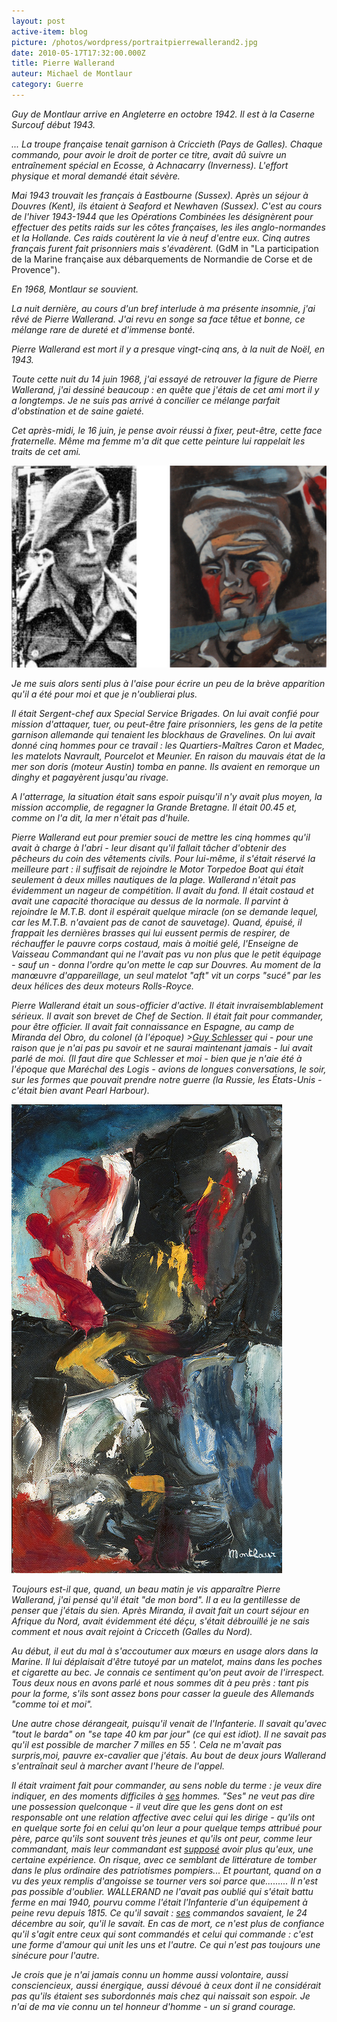 ```yaml
---
layout: post
active-item: blog
picture: /photos/wordpress/portraitpierrewallerand2.jpg
date: 2010-05-17T17:32:00.000Z
title: Pierre Wallerand
auteur: Michael de Montlaur
category: Guerre
---
```

*Guy de Montlaur arrive en Angleterre en octobre 1942. Il est à la Caserne Surcouf début 1943.*

*... La troupe française tenait garnison à Criccieth (Pays de Galles). Chaque commando, pour avoir le droit de porter ce titre, avait dû suivre un entraînement spécial en Ecosse, à Achnacarry (Inverness). L'effort physique et moral demandé était sévère.* 

*Mai 1943 trouvait les français à Eastbourne (Sussex). Après un séjour à Douvres (Kent), ils étaient à Seaford et Newhaven (Sussex). C'est au cours de l'hiver 1943-1944 que les Opérations Combinées les désignèrent pour effectuer des petits raids sur les côtes françaises, les iles anglo-normandes et la Hollande. Ces raids coutèrent la vie à neuf d'entre eux. Cinq autres français furent fait prisonniers mais s'évadèrent. </em>(GdM in "La participation de la Marine française aux débarquements de Normandie de Corse et de Provence").*

*En 1968, Montlaur se souvient.*

*La nuit dernière, au cours d'un bref interlude à ma présente insomnie, j'ai rêvé de Pierre Wallerand. J'ai revu en songe sa face têtue et bonne, ce mélange rare de dureté et d'immense bonté.*


*Pierre Wallerand est mort il y a presque vingt-cinq ans, à la nuit de Noël, en 1943.*

*Toute cette nuit du 14 juin 1968, j'ai essayé de retrouver la figure de Pierre Wallerand, j'ai dessiné beaucoup : en quête que j'étais de cet ami mort il y a longtemps. Je ne suis pas arrivé à concilier ce mélange parfait d'obstination et de saine gaieté.* 

*Cet après-midi, le 16 juin, je pense avoir réussi à fixer, peut-être, cette face fraternelle. Même ma femme m'a dit que cette peinture lui rappelait les traits de cet ami.*

![Pierre Wallerand et son portrait](/photos/wordpress/pierrewallerandphotoportrait.jpg "Pierre Wallerand et son portrait")

*Je me suis alors senti plus à l'aise pour écrire un peu de la brève apparition qu'il a été pour moi et que je n'oublierai plus.*

*Il était Sergent-chef aux Special Service Brigades. On lui avait  confié pour mission d'attaquer, tuer, ou peut-être faire prisonniers,  les gens de la petite garnison allemande qui tenaient les blockhaus de  Gravelines. On lui avait donné cinq hommes pour ce travail : les  Quartiers-Maîtres Caron et Madec, les matelots Navrault, Pourcelot et  Meunier. En raison du mauvais état de la mer son doris (moteur Austin) tomba en panne. Ils avaient en remorque un dinghy et pagayèrent jusqu'au rivage.*

*A l'atterrage, la situation était sans espoir puisqu'il n'y avait plus moyen, la mission accomplie, de regagner la Grande Bretagne. Il était 00.45 et, comme on l'a dit, la mer n'était pas d'huile.*

*Pierre Wallerand eut pour premier souci de mettre les cinq hommes qu'il avait à charge à l'abri - leur disant qu'il fallait tâcher d'obtenir des pêcheurs du coin des vêtements civils. Pour lui-même, il s'était réservé la meilleure part : il suffisait de rejoindre le Motor Torpedoe Boat qui était seulement à deux milles nautiques de la plage. </em><em>Wallerand n'était pas évidemment un nageur de compétition. Il avait du fond. Il était costaud et avait une capacité thoracique au dessus de la normale. Il parvint à rejoindre le M.T.B. dont il espérait quelque miracle (on se demande lequel, car les M.T.B. n'avaient pas de canot de sauvetage). Quand, épuisé, il frappait les dernières brasses qui lui eussent permis de respirer, de réchauffer le pauvre corps costaud, mais à moitié gelé, l'Enseigne de Vaisseau Commandant qui ne l'avait pas vu non plus que le petit équipage - sauf un - donna l'ordre qu'on mette le cap sur Douvres. Au moment de la manœuvre d'appareillage, un seul matelot "aft" vit un corps "sucé" par les deux hélices des deux moteurs Rolls-Royce.*

*Pierre Wallerand était un sous-officier d'active. Il était invraisemblablement sérieux. Il avait son brevet de Chef de Section. Il était fait pour commander, pour être officier. Il avait fait connaissance en Espagne, au camp de Miranda del Obro, du colonel (à l'époque) >[Guy Schlesser](https://resistance-gers.fr/acteurs/schlesser/) qui - pour une raison que je n'ai pas pu savoir et ne saurai maintenant jamais - lui avait parlé de moi. (Il faut dire que Schlesser et moi - bien que je n'aie été à l'époque que Maréchal des Logis - avions de longues conversations, le soir, sur les formes que pouvait prendre notre guerre (la Russie, les États-Unis - c'était bien avant Pearl Harbour).*

![C'est comme celui qui peint après avoir vu un ami](/photos/wordpress/c-est-comme-celui-qui-peint-apres-avoir-vu-un-ami3.jpg "C'est comme celui qui peint après avoir vu un ami")



*Toujours est-il que, quand, un beau matin je vis apparaître Pierre Wallerand, j'ai pensé qu'il était "de mon bord". Il a eu la gentillesse de penser que j'étais du sien. Après Miranda, il avait fait un court séjour en Afrique du Nord, avait évidemment été déçu, s'était débrouillé je ne sais comment et nous avait rejoint à Cricceth (Galles du Nord).*

*Au début, il eut du mal à s'accoutumer aux mœurs en usage alors dans la Marine. Il lui déplaisait d'être tutoyé par un matelot, mains dans les poches et cigarette au bec. Je connais ce sentiment qu'on peut avoir de l'irrespect. Tous deux nous en avons parlé et nous sommes dit à peu près : tant pis pour la forme, s'ils sont assez bons pour casser la gueule des Allemands "comme toi et moi".*

*Une autre chose dérangeait, puisqu'il venait de l'Infanterie. Il savait qu'avec "tout le barda" on "se tape 40 km par jour" (ce qui est idiot). Il ne savait pas qu'il est possible de marcher 7 milles en 55 '. Cela ne m'avait pas surpris,moi, pauvre ex-cavalier que j'étais. Au bout de deux jours Wallerand s'entraînait seul à marcher avant l'heure de l'appel.*

*Il était vraiment fait pour commander, au sens noble du terme : je veux dire indiquer, en des moments difficiles à* <span style="text-decoration: underline;">*ses*</span> *hommes. "Ses" ne veut pas dire une possession quelconque - il veut dire que les gens dont on est responsable ont une relation affective avec celui qui les dirige - qu'ils ont en quelque sorte foi en celui qu'on leur a pour quelque temps attribué pour père, parce qu'ils sont souvent très jeunes et qu'ils ont peur, comme leur commandant, mais leur commandant est* <span style="text-decoration: underline;">*supposé*</span> *avoir plus qu'eux, une certaine expérience. On risque, avec ce semblant de littérature de tomber dans le plus ordinaire des patriotismes pompiers... Et pourtant, quand on a vu des yeux remplis d'angoisse se tourner vers soi parce que......... Il n'est pas possible d'oublier. WALLERAND ne l'avait pas oublié qui s'était battu ferme en mai 1940, pourvu comme l'était l'Infanterie d'un équipement à peine revu depuis 1815. Ce qu'il savait :* <span style="text-decoration: underline;">*ses*</span> *commandos savaient, le 24 décembre au soir, qu'il le savait. En cas de mort, ce n'est plus de confiance qu'il s'agit entre ceux qui sont commandés et celui qui commande : c'est une forme d'amour qui unit les uns et l'autre. Ce qui n'est pas toujours une sinécure pour l'autre.*


*Je crois que je n'ai jamais connu un homme aussi volontaire, aussi consciencieux, aussi énergique, aussi dévoué à ceux dont il ne considérait pas qu'ils étaient ses subordonnés mais chez qui naissait son espoir. Je n'ai de ma vie connu un tel honneur d'homme - un si grand courage.*